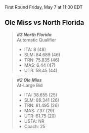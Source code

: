 First Round
Friday, May 7 at 11:00 EDT
## Ole Miss vs North Florida

> ***#3 North Florida***  
> Automatic Qualifier  
> - ITA: 8 (48)  
> - SLM: 84.689 (46)  
> - TRN: 75.835 (46)  
> - MAS: 6.44 (47)  
> - UTR: 58.45 (44)  

> ***#2 Ole Miss***  
> At-Large Bid  
> - ITA: 38.655 (25)  
> - SLM: 89.341 (26)  
> - TRN: 81.495 (26)  
> - MAS: 7.37 (29)  
> - UTR: 61.75 (20)  
> - USTA: NR  
> - Coach: 25  